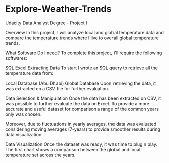 # Explore-Weather-Trends
Udacity Data Analyst Degree - Project I

Overview
In this project, I will analyze local and global temperature data and compare the temperature trends where I live to overall global temperature trends.

What Software Do I need?
To complete this project, i'll require the following softwares:

SQL
Excel
Extracting Data
To start I wrote an SQL query to retrieve all the temperature data from:

Local Database (Abu Dhabi)
Global Database
Upon retrieving the data, it was extracted on a CSV file for further evaluation.

Data Selection & Manipulation
Once the data has been extracted on CSV, it was possible to further evaluate the data on Excel. To provide a more accurate and useful dataset for comparison a range of the common years only was chosen.

Moreover, due to fluctuations in yearly averages, the data was evaluated considering moving averages (7-years) to provide smoother results during data visualization.

Data Visualization
Once the dataset was ready, it was time to plug n play. The first chart shows a comparison between the global and local temperature set across the years.


